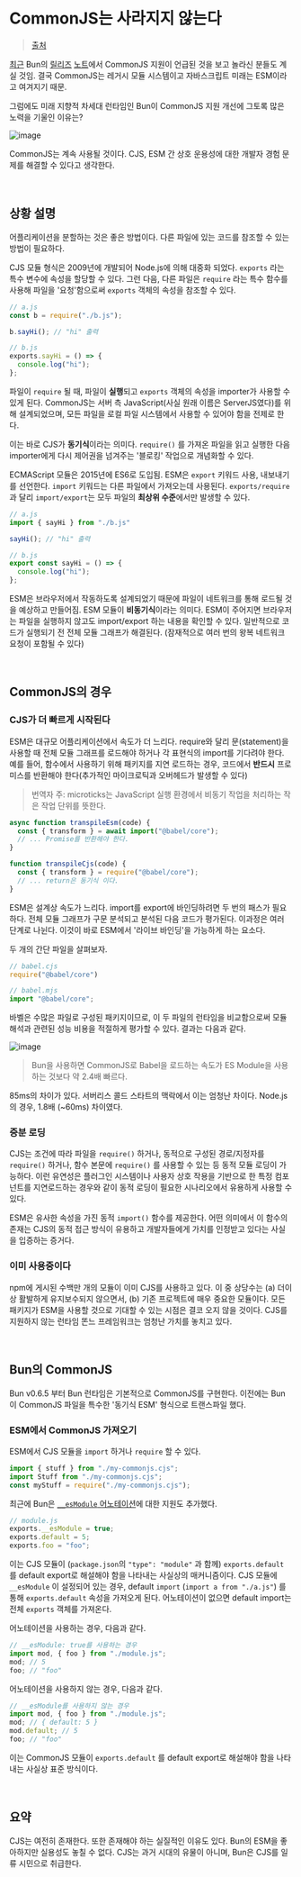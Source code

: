 # CommonJS는 사라지지 않는다

> [출처](https://velog.io/@surim014/commonJS-is-not-going-away)

[최근](https://bun.sh/blog/bun-v0.6.5) Bun의 [릴리즈](https://bun.sh/blog/bun-v0.6.10) [노트](https://bun.sh/blog/bun-v0.6.12)에서 CommonJS 지원이 언급된 것을 보고 놀라신 분들도 계실 것임. 결국 CommonJS는 레거시 모듈 시스템이고 자바스크립트 미래는 ESM이라고 여겨지기 때문.

그럼에도 미래 지향적 차세대 런타임인 Bun이 CommonJS 지원 개선에 그토록 많은 노력을 기울인 이유는?

![image](https://github.com/pozafly/TIL/assets/59427983/b9686f9c-60c8-42d0-a5f5-7c0a7c056ace)

CommonJS는 계속 사용될 것이다. CJS, ESM 간 상호 운용성에 대한 개발자 경험 문제를 해결할 수 있다고 생각한다.

<br/>

## 상황 설명

어플리케이션을 분할하는 것은 좋은 방법이다. 다른 파일에 있는 코드를 참조할 수 있는 방법이 필요하다.

CJS 모듈 형식은 2009년에 개발되어 Node.js에 의해 대중화 되었다. `exports` 라는 특수 변수에 속성을 할당할 수 있다. 그런 다음, 다른 파일은 `require` 라는 특수 함수를 사용해 파일을 '요청'함으로써 `exports` 객체의 속성을 참조할 수 있다.

```js
// a.js
const b = require("./b.js");

b.sayHi(); // "hi" 출력
```

```js
// b.js
exports.sayHi = () => {
  console.log("hi");
};
```

파일이 `require` 될 때, 파일이 **실행**되고 `exports` 객체의 속성을 importer가 사용할 수 있게 된다. CommonJS는 서버 측 JavaScript(사실 원래 이름은 ServerJS였다)를 위해 설계되었으며, 모든 파일을 로컬 파일 시스템에서 사용할 수 있어야 함을 전제로 한다.

이는 바로 CJS가 **동기식**이라는 의미다. `require()` 를 가져온 파일을 읽고 실행한 다음 importer에게 다시 제어권을 넘겨주는 '블로킹' 작업으로 개념화할 수 있다.

ECMAScript 모듈은 2015년에 ES6로 도입됨. ESM은 `export` 키워드 사용, 내보내기를 선언한다. `import` 키워드는 다른 파일에서 가져오는데 사용된다. `exports/require`과 달리 `import/export`는 모두 파일의 **최상위 수준**에서만 발생할 수 있다.

```js
// a.js
import { sayHi } from "./b.js"

sayHi(); // "hi" 출력
```

```javascript
// b.js
export const sayHi = () => {
  console.log("hi");
};
```

ESM은 브라우저에서 작동하도록 설계되었기 때문에 파일이 네트워크를 통해 로드될 것을 예상하고 만들어짐. ESM 모듈이 **비동기식**이라는 의미다. ESM이 주어지면 브라우저는 파일을 실행하지 않고도 import/export 하는 내용을 확인할 수 있다. 일반적으로 코드가 실행되기 전 전체 모듈 그래프가 해결된다. (잠재적으로 여러 번의 왕복 네트워크 요청이 포함될 수 있다)

<br/>

## CommonJS의 경우

### CJS가 더 빠르게 시작된다

ESM은 대규모 어플리케이션에서 속도가 더 느리다. require와 달리 문(statement)을 사용할 때 전체 모듈 그래프를 로드해야 하거나 각 표현식의 import를 기다려야 한다. 예를 들어, 함수에서 사용하기 위해 패키지를 지연 로드하는 경우, 코드에서 **반드시** 프로미스를 반환해야 한다(추가적인 마이크로틱과 오버헤드가 발생할 수 있다)

> 번역자 주: microticks는 JavaScript 실행 환경에서 비동기 작업을 처리하는 작은 작업 단위를 뜻한다.

```js
async function transpileEsm(code) {
  const { transform } = await import("@babel/core");
  // ... Promise를 반환해야 한다.
}

function transpileCjs(code) {
  const { transform } = require("@babel/core");
  // ... return은 동기식 이다.
}
```

ESM은 설계상 속도가 느리다. import를 export에 바인딩하려면 두 번의 패스가 필요하다. 전체 모듈 그래프가 구문 분석되고 분석된 다음 코드가 평가된다. 이과정은 여러 단계로 나뉜다. 이것이 바로 ESM에서 '라이브 바인딩'을 가능하게 하는 요소다.

두 개의 간단 파일을 살펴보자.

```js
// babel.cjs
require("@babel/core")
```

```javascript
// babel.mjs
import "@babel/core";
```

바벨은 수많은 파일로 구성된 패키지이므로, 이 두 파일의 런타임을 비교함으로써 모듈 해석과 관련된 성능 비용을 적절하게 평가할 수 있다. 결과는 다음과 같다.

![image](https://github.com/pozafly/TIL/assets/59427983/9f627367-5ce8-4b36-8bc9-d52c6f365c0d)

> Bun을 사용하면 CommonJS로 Babel을 로드하는 속도가 ES Module을 사용하는 것보다 약 2.4배 빠르다.

85ms의 차이가 있다. 서버리스 콜드 스타트의 맥락에서 이는 엄청난 차이다. Node.js의 경우, 1.8배 (~60ms) 차이였다.

### 증분 로딩

CJS는 조건에 따라 파일을 `require()` 하거나, 동적으로 구성된 경로/지정자를 `require()` 하거나, 함수 본문에 `require()` 를 사용할 수 있는 등 동적 모듈 로딩이 가능하다. 이런 유연성은 플러그인 시스템이나 사용자 상호 작용을 기반으로 한 특정 컴포넌트를 지연로드하는 경우와 같이 동적 로딩이 필요한 시나리오에서 유용하게 사용할 수 있다.

ESM은 유사한 속성을 가진 동적 `import()` 함수를 제공한다. 어떤 의미에서 이 함수의 존재는 CJS의 동적 접근 방식이 유용하고 개발자들에게 가치를 인정받고 있다는 사실을 입증하는 증거다.

### 이미 사용중이다

npm에 게시된 수백만 개의 모듈이 이미 CJS를 사용하고 있다. 이 중 상당수는 (a) 더이상 활발하게 유지보수되지 않으면서, (b) 기존 프로젝트에 매우 중요한 모듈이다. 모든 패키지가 ESM을 사용할 것으로 기대할 수 있는 시점은 결코 오지 않을 것이다. CJS를 지원하지 않는 런타임 똔느 프레임워크는 엄청난 가치를 놓치고 있다.

<br/>

## Bun의 CommonJS

Bun v0.6.5 부터 Bun 런타임은 기본적으로 CommonJS를 구현한다. 이전에는 Bun이 CommonJS 파일을 특수한 '동기식 ESM' 형식으로 트랜스파일 했다.

### ESM에서 CommonJS 가져오기

ESM에서 CJS 모듈을 `import` 하거나 `require` 할 수 있다.

```js
import { stuff } from "./my-commonjs.cjs";
import Stuff from "./my-commonjs.cjs";
const myStuff = require("./my-commonjs.cjs");
```

최근에 Bun은 [`__esModule` 어노테이션](https://github.com/oven-sh/bun/pull/3393)에 대한 지원도 추가했다.

```js
// module.js
exports.__esModule = true;
exports.default = 5;
exports.foo = "foo";
```

이는 CJS 모듈이 (`package.json`의 `"type": "module"` 과 함께) `exports.default` 를 default export로 해설해야 함을 나타내는 사실상의 매커니즘이다. CJS 모듈에 `__esModule` 이 설정되어 있는 경우, default `import` (`import a from "./a.js"`) 를 통해 `exports.default` 속성을 가져오게 된다. 어노테이션이 없으면 default import는 전체 `exports` 객체를 가져온다.

어노테이션을 사용하는 경우, 다음과 같다.

```js
// __esModule: true를 사용하는 경우
import mod, { foo } from "./module.js";
mod; // 5
foo; // "foo"
```

어노테이션을 사용하지 않는 경우, 다음과 같다.

```js
// __esModule를 사용하지 않는 경우
import mod, { foo } from "./module.js";
mod; // { default: 5 }
mod.default; // 5
foo; // "foo"
```

이는 CommonJS 모듈이 `exports.default` 를 default export로 해설해야 함을 나타내는 사실상 표준 방식이다.

<br/>

## 요약

CJS는 여전히 존재한다. 또한 존재해야 하는 실질적인 이유도 있다. Bun의 ESM을 좋아하지만 실용성도 놓칠 수 없다. CJS는 과거 시대의 유물이 아니며, Bun은 CJS를 일류 시민으로 취급한다.
